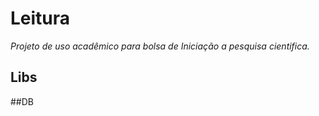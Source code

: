 # Leitura
*Projeto de uso acadêmico para bolsa de Iniciação a pesquisa cientifica.*


## Libs 


##DB